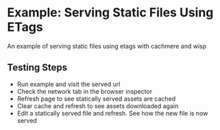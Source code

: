 # Example: Serving Static Files Using ETags

An example of serving static files using etags with cachmere and wisp

## Testing Steps
- Run example and visit the served url
- Check the network tab in the browser inspector
- Refresh page to see statically served assets are cached
- Clear cache and refresh to see assets downloaded again
- Edit a statically served file and refresh. See how the new file is now served
